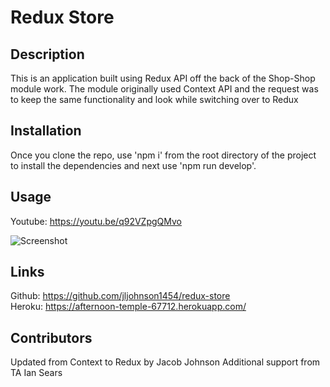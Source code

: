 # Redux Store

## Description

This is an application built using Redux API off the back of the Shop-Shop module work. The module originally used Context API and the request was to keep the same functionality and look while switching over to Redux

## Installation
Once you clone the repo, use 'npm i' from the root directory of the project to install the dependencies and next use 'npm run develop'.
## Usage
Youtube: https://youtu.be/q92VZpgQMvo

![Screenshot](/client/public/Redux-Store.gif)

## Links

Github: https://github.com/jljohnson1454/redux-store
<br>
Heroku: https://afternoon-temple-67712.herokuapp.com/

## Contributors

Updated from Context to Redux by Jacob Johnson
Additional support from TA Ian Sears
